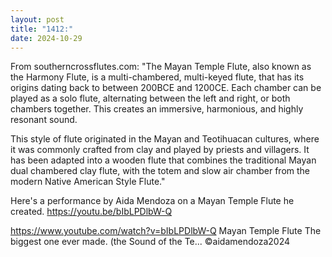 ```yaml
---
layout: post
title: "1412:"
date: 2024-10-29
---
```


From southerncrossflutes.com: 
"The Mayan Temple Flute, also known as the Harmony Flute, is a multi-chambered, multi-keyed flute, that has its origins dating back to between 200BCE and 1200CE. Each chamber can be played as a solo flute, alternating between the left and right, or both chambers together. This creates an immersive, harmonious, and highly resonant sound.

This style of flute originated in the Mayan and Teotihuacan cultures, where it was commonly crafted from clay and played by priests and villagers. It has been adapted into a wooden flute that combines the traditional Mayan dual chambered clay flute, with the totem and slow air chamber from the modern Native American Style Flute."

Here's a performance by Aida Mendoza on a Mayan Temple Flute he created.
https://youtu.be/bIbLPDlbW-Q

https://www.youtube.com/watch?v=bIbLPDlbW-Q
Mayan Temple Flute  The biggest one ever made. (the Sound of the Te...
©aidamendoza2024

